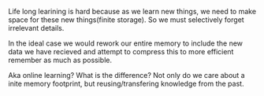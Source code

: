 Life long learining is hard because as we learn new things, we need to make space for these new things(finite storage).
So we must selectively forget irrelevant details.

In the ideal case we would rework our entire memory to include the new data we have recieved and attempt to compress this to more efficient remember as much as possible.

Aka online learning? What is the difference?
Not only do we care about a inite memory footprint, but reusing/transfering knowledge from the past.
